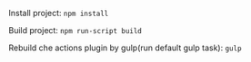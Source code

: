 Install project: `npm install`

Build project: `npm run-script build`

Rebuild che actions plugin by gulp(run default gulp task): `gulp` 
